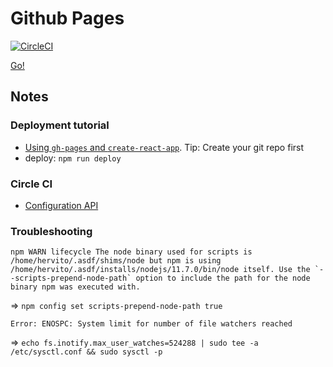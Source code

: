 # Github Pages

[![CircleCI](https://circleci.com/gh/hervit0/github-pages/tree/master.svg?style=svg)](https://circleci.com/gh/hervit0/github-pages/tree/master)

[Go!](http://hervit0.github.io/github-pages)

## Notes

### Deployment tutorial

- [Using `gh-pages` and `create-react-app`](https://github.com/gitname/react-gh-pages). Tip: Create your git repo first
- deploy: `npm run deploy`

### Circle CI

- [Configuration API](https://circleci.com/docs/2.0/configuration-reference/)

### Troubleshooting

```
npm WARN lifecycle The node binary used for scripts is /home/hervito/.asdf/shims/node but npm is using /home/hervito/.asdf/installs/nodejs/11.7.0/bin/node itself. Use the `--scripts-prepend-node-path` option to include the path for the node binary npm was executed with.
```
=> `npm config set scripts-prepend-node-path true`

```
Error: ENOSPC: System limit for number of file watchers reached
```
=> `echo fs.inotify.max_user_watches=524288 | sudo tee -a /etc/sysctl.conf && sudo sysctl -p`
